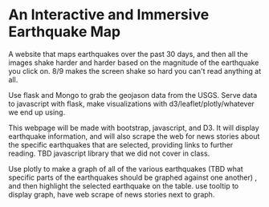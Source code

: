 # An Interactive and Immersive Earthquake Map

A website that maps earthquakes over the past 30 days, and then all the images shake harder and harder based on the magnitude of the earthquake you click on. 8/9 makes the screen shake so hard you can't read anything at all. 

Use flask and Mongo to grab the geojason data from the USGS. Serve data to javascript with flask, make visualizations with d3/leaflet/plotly/whatever we end up using. 


This webpage will be made with bootstrap, javascript, and D3. It will display earthquake information, and will also scrape the web for news stories about the specific earthquakes that are selected, providing links to further reading. TBD javascript library that we did not cover in class. 

Use plotly to make a graph of all of the various earthquakes (TBD what specific parts of the earthquakes should be graphed against one another) , and then highlight the selected earthquake on the table. use tooltip to display graph, have web scrape of news stories next to graph. 










